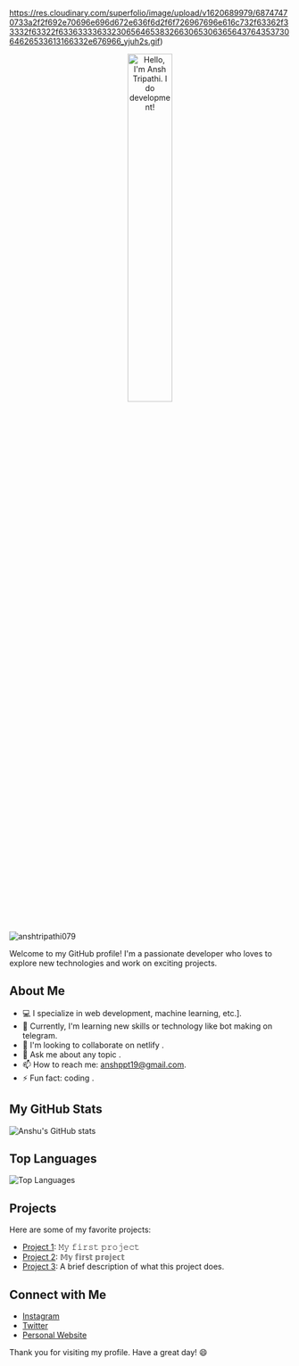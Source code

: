 https://res.cloudinary.com/superfolio/image/upload/v1620689979/68747470733a2f2f692e70696e696d672e636f6d2f6f726967696e616c732f63362f33332f63322f63363333633230656465383266306530636564376435373064626533613166332e676966_yjuh2s.gif)
<p align="center"><img width="40%" alt="Hello, I'm Ansh Tripathi. I do development!" src="header2.png" /></a></p>
<p align="left"> <img src="https://komarev.com/ghpvc/?username=anshtripathi079&label=Profile%20views&color=0e75b6&style=flat" alt="anshtripathi079" /> </p>

Welcome to my GitHub profile! I'm a passionate developer who loves to explore new technologies and work on exciting projects.

## About Me

- 💻 I specialize in web development, machine learning, etc.].
- 🌱 Currently, I'm learning new skills or technology like bot making on telegram.
- 👯 I'm looking to collaborate on netlify .
- 💬 Ask me about any topic .
- 📫 How to reach me: anshppt19@gmail.com.
- ⚡ Fun fact: coding .

## My GitHub Stats

![Anshu's GitHub stats](https://github-readme-stats.vercel.app/api?username=anshu908&show_icons=true&theme=radical)

## Top Languages

![Top Languages](https://github-readme-stats.vercel.app/api/top-langs/?username=anshu908&layout=compact&theme=radical)

## Projects

Here are some of my favorite projects:

- [Project 1](https://legendary-swan-7ca626.netlify.app/): 𝙼𝚢 𝚏𝚒𝚛𝚜𝚝 𝚙𝚛𝚘𝚓𝚎𝚌𝚝
- [Project 2](https://mellifluous-dolphin-a34eed.netlify.app/): 𝕄𝕪 𝕗𝕚𝕣𝕤𝕥 𝕡𝕣𝕠𝕛𝕖𝕔𝕥
- [Project 3](https://github.com/anshu908/project-link): A brief description of what this project does.

## Connect with Me

- [Instagram](https://www.instagram.com/anshopi__/)
- [Twitter](https://twitter.com/anshopi)
- [Personal Website](https://mellifluous-dolphin-a34eed.netlify.app/)

Thank you for visiting my profile. Have a great day! 😄
